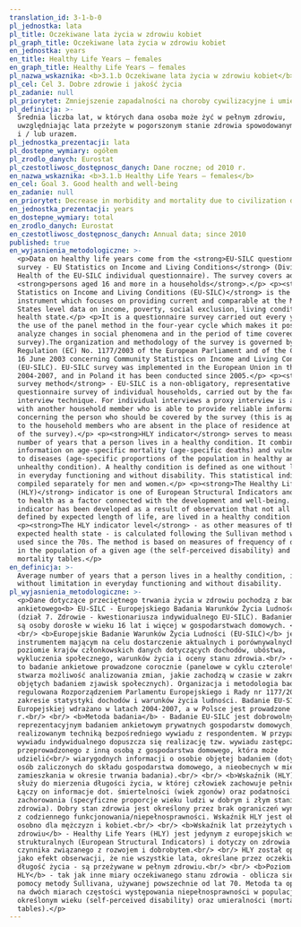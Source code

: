 ```yaml
---
translation_id: 3-1-b-0
pl_jednostka: lata
pl_title: Oczekiwane lata życia w zdrowiu kobiet
pl_graph_title: Oczekiwane lata życia w zdrowiu kobiet
en_jednostka: years
en_title: Healthy Life Years — females
en_graph_title: Healthy Life Years — females
pl_nazwa_wskaznika: <b>3.1.b Oczekiwane lata życia w zdrowiu kobiet</b>
pl_cel: Cel 3. Dobre zdrowie i jakość życia
pl_zadanie: null
pl_priorytet: Zmniejszenie zapadalności na choroby cywilizacyjne i umieralności z ich powodu
pl_definicja: >-
  Średnia liczba lat, w których dana osoba może żyć w pełnym zdrowiu,
  uwzględniając lata przeżyte w pogorszonym stanie zdrowia spowodowanym chorobą
  i / lub urazem.
pl_jednostka_prezentacji: lata
pl_dostepne_wymiary: ogółem
pl_zrodlo_danych: Eurostat
pl_czestotliwosc_dostępnosc_danych: Dane roczne; od 2010 r.
en_nazwa_wskaznika: <b>3.1.b Healthy Life Years — females</b>
en_cel: Goal 3. Good health and well-being
en_zadanie: null
en_priorytet: Decrease in morbidity and mortality due to civilization diseases
en_jednostka_prezentacji: years
en_dostepne_wymiary: total
en_zrodlo_danych: Eurostat
en_czestotliwosc_dostępnosc_danych: Annual data; since 2010
published: true
en_wyjasnienia_metodologiczne: >-
  <p>Data on healthy life years come from the <strong>EU-SILC questionnaire
  survey - EU Statistics on Income and Living Conditions</strong> (Division 7.
  Health of the EU-SILC individual questionnaire). The survey covers adult
  <strong>persons aged 16 and more in a households</strong>.</p> <p><strong>EU
  Statistics on Income and Living Conditions (EU-SILC)</strong> is the
  instrument which focuses on providing current and comparable at the Member
  States level data on income, poverty, social exclusion, living conditions and
  health state.</p> <p>It is a questionnaire survey carried out every year (with
  the use of the panel method in the four-year cycle which makes it possible to
  analyze changes in social phenomena and in the period of time covered by the
  survey).The organization and methodology of the survey is governed by the
  Regulation (EC) No. 1177/2003 of the European Parliament and of the Council of
  16 June 2003 concerning Community Statistics on Income and Living Conditions
  (EU-SILC). EU-SILC survey was implemented in the European Union in the years
  2004-2007, and in Poland it has been conducted since 2005.</p> <p><strong>The
  survey method</strong> - EU-SILC is a non-obligatory, representative
  questionnaire survey of individual households, carried out by the face-to-face
  interview technique. For individual interviews a proxy interview is allowed
  with another household member who is able to provide reliable information
  concerning the person who should be covered by the survey (this is applicable
  to the household members who are absent in the place of residence at the time
  of the survey).</p> <p><strong>HLY indicator</strong> serves to measure the
  number of years that a person lives in a healthy condition. It combines
  information on age-specific mortality (age-specific deaths) and vulnerability
  to diseases (age-specific proportions of the population in healthy and
  unhealthy condition). A healthy condition is defined as one without limitation
  in everyday functioning and without disability. This statistical indicator is
  compiled separately for men and women.</p> <p><strong>The Healthy Life Years
  (HLY)</strong> indicator is one of European Structural Indicators and refers
  to health as a factor connected with the development and well-being. HLY
  indicator has been developed as a result of observation that not all years,
  defined by expected length of life, are lived in a healthy condition.</p>
  <p><strong>The HLY indicator level</strong> - as other measures of the
  expected health state - is calculated following the Sullivan method widely
  used since the 70s. The method is based on measures of frequency of disability
  in the population of a given age (the self-perceived disability) and on
  mortality tables.</p>
en_definicja: >-
  Average number of years that a person lives in a healthy condition, i.e.
  without limitation in everyday functioning and without disability.
pl_wyjasnienia_metodologiczne: >-
  <p>Dane dotyczące przeciętnego trwania życia w zdrowiu pochodzą z badania
  ankietowego<b> EU-SILC - Europejskiego Badania Warunków Życia Ludności</b>
  (dział 7. Zdrowie - kwestionariusza indywidualnego EU-SILC). Badaniem objęte
  są osoby dorosłe w wieku 16 lat i więcej w gospodarstwach domowych. <br/>
  <br/> <b>Europejskie Badanie Warunków Życia Ludności (EU-SILC)</b> jest
  instrumentem mającym na celu dostarczenie aktualnych i porównywalnych na
  poziomie krajów członkowskich danych dotyczących dochodów, ubóstwa,
  wykluczenia społecznego, warunków życia i oceny stanu zdrowia.<br/> <br/> Jest
  to badanie ankietowe prowadzone corocznie (panelowe w cyklu czteroletnim co
  stwarza możliwość analizowania zmian, jakie zachodzą w czasie w zakresie
  objętych badaniem zjawisk społecznych). Organizacja i metodologia badania jest
  regulowana Rozporządzeniem Parlamentu Europejskiego i Rady nr 1177/2003 w
  zakresie statystyki dochodów i warunków życia ludności. Badanie EU-SILC w Unii
  Europejskiej wdrażano w latach 2004-2007, a w Polsce jest prowadzone od 2005
  r.<br/> <br/> <b>Metoda badania</b> - Badanie EU-SILC jest dobrowolnym,
  reprezentacyjnym badaniem ankietowym prywatnych gospodarstw domowych,
  realizowanym techniką bezpośredniego wywiadu z respondentem. W przypadku
  wywiadu indywidualnego dopuszcza się realizację tzw. wywiadu zastępczego
  przeprowadzonego z inną osobą z gospodarstwa domowego, która może
  udzielić<br/> wiarygodnych informacji o osobie objętej badaniem (dotyczy to
  osób zaliczonych do składu gospodarstwa domowego, a nieobecnych w miejscu
  zamieszkania w okresie trwania badania).<br/> <br/> <b>Wskaźnik (HLY)</b>
  służy do mierzenia długości życia, w której człowiek zachowuje pełnię zdrowia.
  Łączy on informacje dot. śmiertelności (wiek zgonów) oraz podatności na
  zachorowania (specyficzne proporcje wieku ludzi w dobrym i złym stanie
  zdrowia). Dobry stan zdrowia jest określony przez brak ograniczeń wynikających
  z codziennego funkcjonowania/niepełnosprawności. Wskaźnik HLY jest obliczany
  osobno dla mężczyzn i kobiet.<br/> <br/> <b>Wskaźnik lat przeżytych w
  zdrowiu</b> - Healthy Life Years (HLY) jest jedynym z europejskich wskaźników
  strukturalnych (European Structural Indicators) i dotyczy on zdrowia jako
  czynnika związanego z rozwojem i dobrobytem.<br/> <br/> HLY został opracowany,
  jako efekt obserwacji, że nie wszystkie lata, określane przez oczekiwaną
  długość życia - są przeżywane w pełnym zdrowiu.<br/> <br/> <b>Poziom wskaźnika
  HLY</b> - tak jak inne miary oczekiwanego stanu zdrowia - oblicza się przy
  pomocy metody Sullivana, używanej powszechnie od lat 70. Metoda ta opiera się
  na dwóch miarach częstości występowania niepełnosprawności w populacji w
  określonym wieku (self-perceived disability) oraz umieralności (mortality
  tables).</p>
---
```

